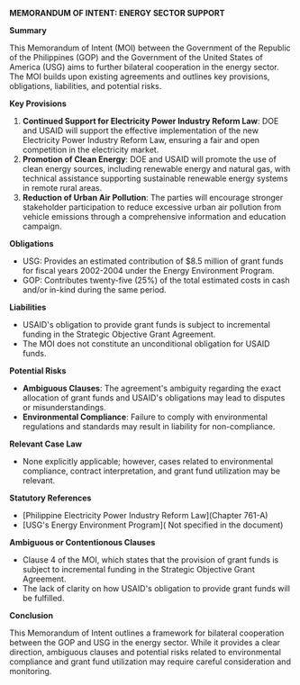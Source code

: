 **MEMORANDUM OF INTENT: ENERGY SECTOR SUPPORT**

**Summary**

This Memorandum of Intent (MOI) between the Government of the Republic of the Philippines (GOP) and the Government of the United States of America (USG) aims to further bilateral cooperation in the energy sector. The MOI builds upon existing agreements and outlines key provisions, obligations, liabilities, and potential risks.

**Key Provisions**

1. **Continued Support for Electricity Power Industry Reform Law**: DOE and USAID will support the effective implementation of the new Electricity Power Industry Reform Law, ensuring a fair and open competition in the electricity market.
2. **Promotion of Clean Energy**: DOE and USAID will promote the use of clean energy sources, including renewable energy and natural gas, with technical assistance supporting sustainable renewable energy systems in remote rural areas.
3. **Reduction of Urban Air Pollution**: The parties will encourage stronger stakeholder participation to reduce excessive urban air pollution from vehicle emissions through a comprehensive information and education campaign.

**Obligations**

* USG: Provides an estimated contribution of $8.5 million of grant funds for fiscal years 2002-2004 under the Energy Environment Program.
* GOP: Contributes twenty-five (25%) of the total estimated costs in cash and/or in-kind during the same period.

**Liabilities**

* USAID's obligation to provide grant funds is subject to incremental funding in the Strategic Objective Grant Agreement.
* The MOI does not constitute an unconditional obligation for USAID funds.

**Potential Risks**

* **Ambiguous Clauses**: The agreement's ambiguity regarding the exact allocation of grant funds and USAID's obligations may lead to disputes or misunderstandings.
* **Environmental Compliance**: Failure to comply with environmental regulations and standards may result in liability for non-compliance.

**Relevant Case Law**

* None explicitly applicable; however, cases related to environmental compliance, contract interpretation, and grant fund utilization may be relevant.

**Statutory References**

* [Philippine Electricity Power Industry Reform Law](Chapter 761-A)
* [USG's Energy Environment Program]( Not specified in the document)

**Ambiguous or Contentionous Clauses**

* Clause 4 of the MOI, which states that the provision of grant funds is subject to incremental funding in the Strategic Objective Grant Agreement.
* The lack of clarity on how USAID's obligation to provide grant funds will be fulfilled.

**Conclusion**

This Memorandum of Intent outlines a framework for bilateral cooperation between the GOP and USG in the energy sector. While it provides a clear direction, ambiguous clauses and potential risks related to environmental compliance and grant fund utilization may require careful consideration and monitoring.